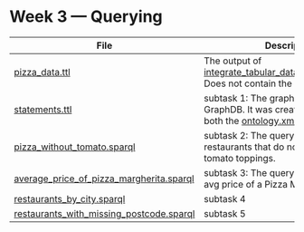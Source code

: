 # Week 3 — Querying

| File                                                                                 | Description                                                                                                                                         |
|--------------------------------------------------------------------------------------|-----------------------------------------------------------------------------------------------------------------------------------------------------|
| [pizza_data.ttl](pizza_data.ttl)                                                     | The output of [integrate_tabular_data_with_ontology.py](integrate_tabular_data_with_ontology.py). Does not contain the ontology.                    |
| [statements.ttl](statements.ttl)                                                     | subtask 1: The graph exported from GraphDB. It was created by importing both the [ontology.xml](ontology.xml) and [pizza_data.ttl](pizza_data.ttl). |
| [pizza_without_tomato.sparql](pizza_without_tomato.sparql)                           | subtask 2: The query which fetches all restaurants that do not offer Pizza with tomato toppings.                                                    |
| [average_price_of_pizza_margherita.sparql](average_price_of_pizza_margherita.sparql) | subtask 3: The query which fetches the avg price of a Pizza Margherita                                                                              |
| [restaurants_by_city.sparql](restaurants_by_city.sparql)                             | subtask 4                                                                                                                                           |
| [restaurants_with_missing_postcode.sparql](restaurants_with_missing_postcode.sparql) | subtask 5                                                                                                                                           |
